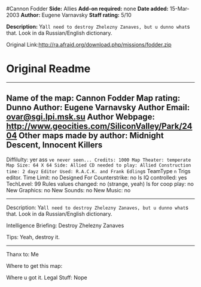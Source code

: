 #Cannon Fodder
**Side:** Allies
**Add-on required:** none
**Date added:** 15-Mar-2003
**Author:** Eugene Varnavsky
**Staff rating:** 5/10

**Description:** Ya`ll need to destroy Zhelezny Zanaves, but u dunno what`s that. Look in da Russian/English dictionary.

Original Link:http://ra.afraid.org/download.php/missions/fodder.zip

# Original Readme
******************************
Name of the map: Cannon Fodder
Map rating: Dunno
Author: Eugene Varnavsky
Author Email: ovar@sgi.lpi.msk.su
Author Webpage: http://www.geocities.com/SiliconValley/Park/2404
Other maps made by author: Midnight Descent, Innocent Killers
-----------------
Diffilulty: yer ass `ve never seen...
Credits: 1000
Map Theater: temperate
Map Size: 64 X 64
Side: Allied
CD needed to play: Allied
Construction time: 2 dayz
Editor Used: R.A.C.K. and Frank Edling`s TeamType `n` Trigs editor.
Time Limit: no
Designed For Counterstrike: no
Is IQ controlled: yes
TechLevel: 99
Rules values changed: no (strange, yeah)
Is for coop play: no
New Graphics: no
New Sounds: no
New Music: no
*****************************
Description:
Ya`ll need to destroy Zhelezny Zanaves, but u dunno what`s that. 
Look in da Russian/English dictionary.

Intelligence Briefing:
Destroy Zhelezny Zanaves

Tips:
Yeah, destroy it.
*****************************
Thanx to:
Me


Where to get this map:

Where u got it.
Legal Stuff:
Nope

